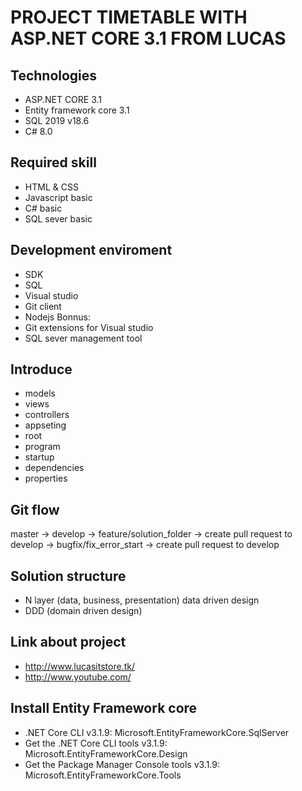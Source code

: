 # PROJECT TIMETABLE WITH ASP.NET CORE 3.1 FROM LUCAS
## Technologies
- ASP.NET CORE 3.1
- Entity framework core 3.1
- SQL 2019 v18.6
- C# 8.0
## Required skill
- HTML & CSS
- Javascript basic
- C# basic
- SQL sever basic
## Development enviroment
- SDK
- SQL
- Visual studio
- Git client
- Nodejs
Bonnus: 
- Git extensions for Visual studio
- SQL sever management tool
## Introduce
- models
- views
- controllers
- appseting
- root
- program
- startup
- dependencies
- properties
## Git flow
master -> develop -> feature/solution_folder -> create pull request to develop -> bugfix/fix_error_start -> create pull request to develop
## Solution structure
- N layer (data, business, presentation) data driven design
- DDD (domain driven design)
## Link about project
- http://www.lucasitstore.tk/
- http://www.youtube.com/
## Install Entity Framework core 
- .NET Core CLI v3.1.9: Microsoft.EntityFrameworkCore.SqlServer
- Get the .NET Core CLI tools v3.1.9: Microsoft.EntityFrameworkCore.Design
- Get the Package Manager Console tools v3.1.9: Microsoft.EntityFrameworkCore.Tools